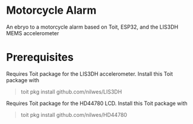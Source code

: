 # Motorcycle Alarm
An ebryo to a motorcycle alarm based on Toit, ESP32, and the LIS3DH MEMS accelerometer

# Prerequisites
Requires Toit package for the LIS3DH accelerometer. Install this Toit package with
> toit pkg install github.com/nilwes/LIS3DH

Requires Toit package for the HD44780 LCD. Install this Toit package with
> toit pkg install github.com/nilwes/HD44780
